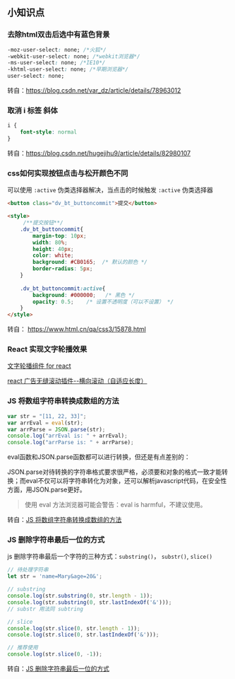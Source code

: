 ## 小知识点

### 去除html双击后选中有蓝色背景

```css
-moz-user-select: none; /*火狐*/
-webkit-user-select: none; /*webkit浏览器*/
-ms-user-select: none; /*IE10*/
-khtml-user-select: none; /*早期浏览器*/
user-select: none;
```

转自：https://blog.csdn.net/var_dz/article/details/78963012



### 取消 i 标签 斜体 

```css
i {
    font-style: normal
}
```

转自：https://blog.csdn.net/hugejihu9/article/details/82980107



### css如何实现按钮点击与松开颜色不同

可以使用 `:active` 伪类选择器解决，当点击的时候触发 `:active` 伪类选择器

```html
<button class="dv_bt_buttoncommit">提交</button>

<style>
	 /**提交按钮**/
    .dv_bt_buttoncommit{
        margin-top: 10px;
        width: 80%;
        height: 40px;
        color: white;
        background: #CB0165;  /* 默认的颜色 */
        border-radius: 5px;
    }
    
    .dv_bt_buttoncommit:active{
        background: #000000;   /* 黑色 */
        opacity: 0.5;    /* 设置不透明度（可以不设置） */
    }
</style>
```

转自： https://www.html.cn/qa/css3/15878.html



### React 实现文字轮播效果

[文字轮播组件 for react](https://developer.aliyun.com/mirror/npm/package/react-marquee-text-component)

[react 广告无缝滚动插件--横向滚动（自适应长度）](https://blog.csdn.net/qq_39055963/article/details/103544670)

### JS 将数组字符串转换成数组的方法

```js
var str = "[11, 22, 33]";
var arrEval = eval(str);
var arrParse = JSON.parse(str);
console.log("arrEval is: " + arrEval);
console.log("arrParse is: " + arrParse);
```

eval函数和JSON.parse函数都可以进行转换，但还是有点差别的：

JSON.parse对待转换的字符串格式要求很严格，必须要和对象的格式一致才能转换；而eval不仅可以将字符串转化为对象，还可以解析javascript代码，在安全性方面，用JSON.parse更好。

> 使用 eval 方法浏览器可能会警告：eval is harmful，不建议使用。

转自：[JS 将数组字符串转换成数组的方法](https://blog.csdn.net/liubangbo/article/details/84749929)

### JS 删除字符串最后一位的方式

js 删除字符串最后一个字符的三种方式：`substring()`， `substr()`, `slice()`

```js
// 待处理字符串
let str = 'name=Mary&age=20&';

// substring
console.log(str.substring(0, str.length - 1));
console.log(str.substring(0, str.lastIndexOf('&')));
// substr 用法同 subtring

// slice
console.log(str.slice(0, str.length - 1));
console.log(str.slice(0, str.lastIndexOf('&')));

// 推荐使用
console.log(str.slice(0, -1));
```

转自：[JS 删除字符串最后一位的方式](https://www.cnblogs.com/Marydon20170307/p/13612630.html)

